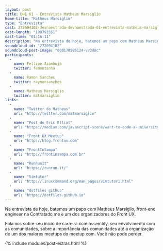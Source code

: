 ```yaml
---
layout: post
title: DNE 61 - Entrevista Matheus Marsiglio
home-title: "Matheus Marsiglio"
type: "Entrevista"
cast: 272694102-devnaestrada-devnaestrada-61-entrevista-matheus-marsiglio.mp3
cast-length: "109793551"
cast-time: "01:16:11"
description: "Na entrevista de hoje, batemos um papo com Matheus Marsiglio, front-end engineer na Contratado.me e um dos organizadores do Front UX."
soundcloud-id: "272694102"
soundcloud-post-image: "000170595124-vv3d8c"
participants:
  -
    name: Fellipe Azambuja
    twitter: femontanha
  -
    name: Ramon Sanches
    twitter: raymonsanches
  -
    name: Matheus Marsiglio
    twitter: matmarsiglio
links:
  -
    name: "Twitter do Matheus"
    url: "http://twitter.com/matmarsiglio"
  -
    name: "Post do Eric Elliot"
    url: "https://medium.com/javascript-scene/want-to-code-a-university-degree-might-be-a-huge-waste-of-time-81e1817a2ef0"
  -
    name: "Front UX Meetup"
    url: "http://blog.frontux.com"
  -
    name: "FrontInSampa"
    url: "http://frontinsampa.com.br"
  -
    name: "RunRunIt"
    url: "https://runrun.it/"
  -
    name: "Vimtutor"
    url: "http://linuxcommand.org/man_pages/vimtutor1.html"
  -
    name: "dotfiles github"
    url: "https://dotfiles.github.io"
---
```


Na entrevista de hoje, batemos um papo com Matheus Marsiglio, front-end engineer na Contratado.me e um dos organizadores do Front UX.

Falamos sobre seu início de carreira com assembly, seu envolvimento com as comunidades, sobre a importância das comunidades até a organização de um dos maiores meetups do meetup.com. Você não pode perder.

{% include modules/post-extras.html %}